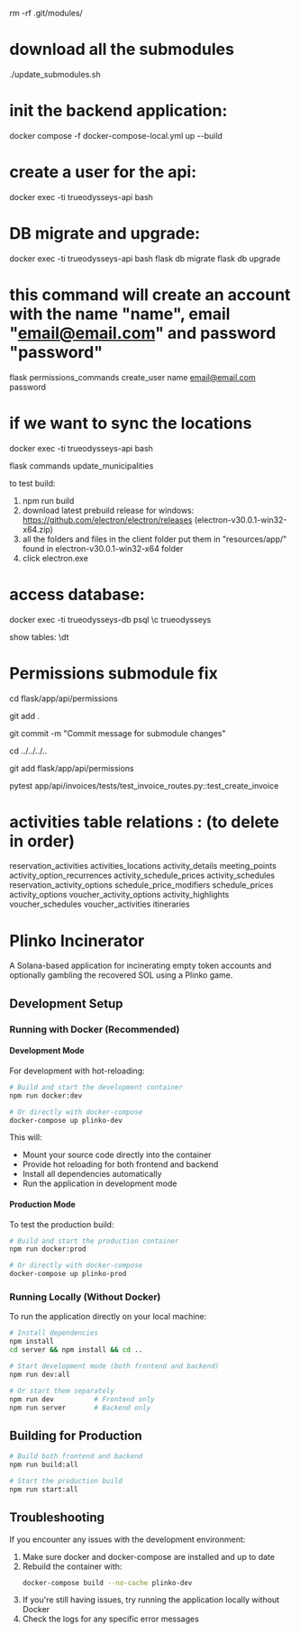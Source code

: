rm -rf .git/modules/

# download all the submodules

<!-- git submodule update --init --recursive -->

./update_submodules.sh

# init the backend application:

docker compose -f docker-compose-local.yml up --build

# create a user for the api:

docker exec -ti trueodysseys-api bash

# DB migrate and upgrade:

docker exec -ti trueodysseys-api bash
flask db migrate
flask db upgrade

# this command will create an account with the name "name", email "email@email.com" and password "password"

flask permissions_commands create_user name email@email.com password

# if we want to sync the locations

docker exec -ti trueodysseys-api bash

flask commands update_municipalities

to test build:

1. npm run build
2. download latest prebuild release for windows: https://github.com/electron/electron/releases (electron-v30.0.1-win32-x64.zip)
3. all the folders and files in the client folder put them in "resources/app/" found in electron-v30.0.1-win32-x64 folder
4. click electron.exe

# access database:

docker exec -ti trueodysseys-db psql
\c trueodysseys

show tables: \dt

# Permissions submodule fix

cd flask/app/api/permissions

git add .



git commit -m "Commit message for submodule changes"

cd ../../../..

git add flask/app/api/permissions

pytest app/api/invoices/tests/test_invoice_routes.py::test_create_invoice


# activities table relations : (to delete in order)
reservation_activities
activities_locations
activity_details
meeting_points
activity_option_recurrences
activity_schedule_prices
activity_schedules
reservation_activity_options
schedule_price_modifiers
schedule_prices
activity_options
voucher_activity_options
activity_highlights
voucher_schedules
voucher_activities
itineraries

# Plinko Incinerator

A Solana-based application for incinerating empty token accounts and optionally gambling the recovered SOL using a Plinko game.

## Development Setup

### Running with Docker (Recommended)

#### Development Mode

For development with hot-reloading:

```bash
# Build and start the development container
npm run docker:dev

# Or directly with docker-compose
docker-compose up plinko-dev
```

This will:
- Mount your source code directly into the container
- Provide hot reloading for both frontend and backend
- Install all dependencies automatically
- Run the application in development mode

#### Production Mode

To test the production build:

```bash
# Build and start the production container
npm run docker:prod

# Or directly with docker-compose
docker-compose up plinko-prod
```

### Running Locally (Without Docker)

To run the application directly on your local machine:

```bash
# Install dependencies
npm install
cd server && npm install && cd ..

# Start development mode (both frontend and backend)
npm run dev:all

# Or start them separately
npm run dev          # Frontend only
npm run server       # Backend only
```

## Building for Production

```bash
# Build both frontend and backend
npm run build:all

# Start the production build
npm run start:all
```

## Troubleshooting

If you encounter any issues with the development environment:

1. Make sure docker and docker-compose are installed and up to date
2. Rebuild the container with:
   ```bash
   docker-compose build --no-cache plinko-dev
   ```
3. If you're still having issues, try running the application locally without Docker
4. Check the logs for any specific error messages
